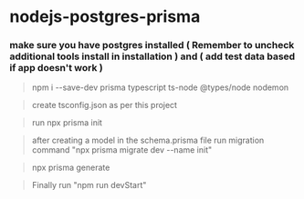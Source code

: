 # nodejs-postgres-prisma

### make sure you have postgres installed ( Remember to uncheck additional tools install in installation ) and ( add test data based if app doesn't work )

> npm i --save-dev prisma typescript ts-node @types/node nodemon

> create tsconfig.json as per this project

> run npx prisma init

> after creating a model in the schema.prisma file run migration command "npx prisma migrate dev --name init"

> npx prisma generate

> Finally run "npm run devStart"